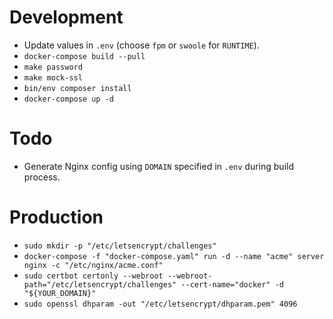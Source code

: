 # Development

- Update values in `.env` (choose `fpm` or `swoole` for `RUNTIME`).
- `docker-compose build --pull`
- `make password`
- `make mock-ssl`
- `bin/env composer install`
- `docker-compose up -d`

# Todo

- Generate Nginx config using `DOMAIN` specified in `.env` during build process.

# Production

- `sudo mkdir -p "/etc/letsencrypt/challenges"`
- `docker-compose -f "docker-compose.yaml" run -d --name "acme" server nginx -c "/etc/nginx/acme.conf"`
- `sudo certbot certonly --webroot --webroot-path="/etc/letsencrypt/challenges" --cert-name="docker" -d "${YOUR_DOMAIN}"`
- `sudo openssl dhparam -out "/etc/letsencrypt/dhparam.pem" 4096`
